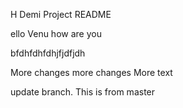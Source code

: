 H Demi Project README

ello Venu how are you

bfdhfdhfdhjfjdfjdh

More changes 
more changes
More text

update branch. This is from master